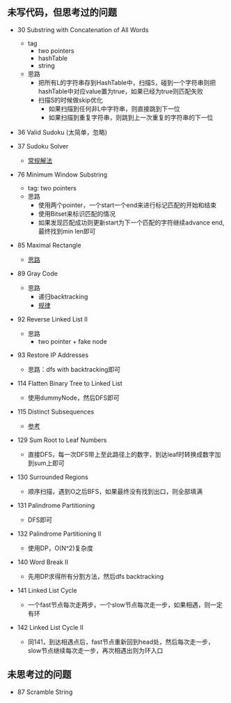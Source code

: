 
## 未写代码，但思考过的问题

* 30 Substring with Concatenation of All Words
    * tag
        * two pointers
        * hashTable
        * string
    * 思路
        * 把所有L的字符串存到HashTable中，扫描S，碰到一个字符串则把hashTable中对应value置为true，如果已经为true则匹配失败
        * 扫描S的时候做skip优化
            * 如果扫描到任何非L中字符串，则直接跳到下一位
            * 如果扫描到重复字符串，则跳到上一次重复的字符串的下一位

* 36 Valid Sudoku (太简单，忽略)
* 37 Sudoku Solver
    * [常规解法](http://58.20.53.45/files/files_upload/content/material_169/COLUMN_6/file_8.htm)
    
* 76 Minimum Window Substring
    * tag: two pointers
    * 思路
        * 使用两个pointer，一个start一个end来进行标记匹配的开始和结束
        * 使用Bitset来标识匹配的情况
        * 如果发现匹配成功则更新start为下一个匹配的字符继续advance end, 最终找到min len即可

* 85 Maximal Rectangle
    * [思路](http://www.cnblogs.com/lichen782/p/leetcode_maximal_rectangle.html)

* 89 Gray Code
    * 思路
        * 递归backtracking
        * [规律](http://blog.csdn.net/worldwindjp/article/details/21536103)

* 92 Reverse Linked List II
    * 思路
        * two pointer + fake node
        
* 93 Restore IP Addresses
    * 思路：dfs with backtracking即可

* 114 Flatten Binary Tree to Linked List
    * 使用dummyNode，然后DFS即可
    
* 115 Distinct Subsequences
    * [参考](http://blog.csdn.net/abcbc/article/details/8978146)
    
* 129 Sum Root to Leaf Numbers
    * 直接DFS，每一次DFS带上至此路径上的数字，到达leaf时转换成数字加到sum上即可

* 130 Surrounded Regions
    * 顺序扫描，遇到O之后BFS，如果最终没有找到出口，则全部填满

* 131 Palindrome Partitioning
    * DFS即可
    
* 132 Palindrome Partitioning II
    * 使用DP，O(N^2)复杂度

* 140 Word Break II
    * 先用DP求得所有分割方法，然后dfs backtracking
    
* 141 Linked List Cycle
    * 一个fast节点每次走两步，一个slow节点每次走一步，如果相遇，则一定有环

* 142 Linked List Cycle II
    * 同141，到达相遇点后，fast节点重新回到head处，然后每次走一步，slow节点继续每次走一步，再次相遇出则为环入口
        
## 未思考过的问题

* 87 Scramble String
